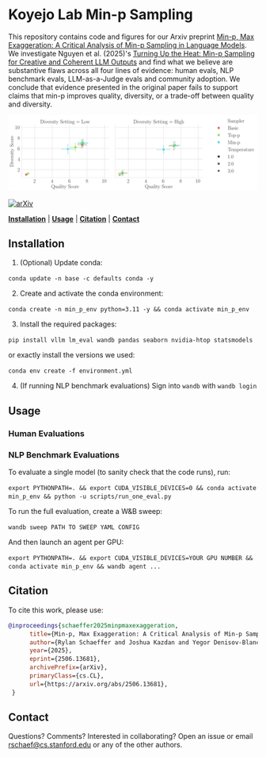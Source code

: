 # Koyejo Lab Min-p Sampling

This repository contains code and figures for our Arxiv preprint [Min-p, Max Exaggeration: A Critical Analysis of Min-p Sampling in Language Models](https://arxiv.org/abs/2506.13681).
We investigate Nguyen et al. (2025)'s [Turning Up the Heat: Min-p Sampling for Creative and Coherent LLM Outputs](https://openreview.net/forum?id=FBkpCyujtS) and find what we believe are substantive flaws across all four lines of evidence: human evals, NLP benchmark evals, LLM-as-a-Judge evals and community adoption. We conclude that evidence presented in the original paper fails to support claims that min-p improves quality, diversity, or a trade-off between quality and diversity. 

![](notebooks/12_min_p_human_evals_raw_2025_mar_new_study/results/attentive_y=diversity_score_x=quality_score_hue=sampler_col=diversity_style=temp.png)

[![arXiv](https://img.shields.io/badge/arXiv-2506.13681-df2a2a.svg?style=for-the-badge)](https://arxiv.org/abs/2506.13681)

[**Installation**](#installation) | [**Usage**](#usage) | [**Citation**](#citation) | [**Contact**](#contact)

## Installation

1. (Optional) Update conda:

`conda update -n base -c defaults conda -y`

2. Create and activate the conda environment:

`conda create -n min_p_env python=3.11 -y && conda activate min_p_env`

3. Install the required packages:

`pip install vllm lm_eval wandb pandas seaborn nvidia-htop statsmodels`

or exactly install the versions we used:

`conda env create -f environment.yml`

4. (If running NLP benchmark evaluations) Sign into `wandb` with `wandb login`

## Usage

### Human Evaluations

### NLP Benchmark Evaluations

To evaluate a single model (to sanity check that the code runs), run:

`export PYTHONPATH=. && export CUDA_VISIBLE_DEVICES=0 && conda activate min_p_env && python -u scripts/run_one_eval.py`

To run the full evaluation, create a W&B sweep:

`wandb sweep PATH TO SWEEP YAML CONFIG`

And then launch an agent per GPU:

`export PYTHONPATH=. && export CUDA_VISIBLE_DEVICES=YOUR GPU NUMBER && conda activate min_p_env && wandb agent ...`

## Citation

To cite this work, please use:

```bibtex
@inproceedings{schaeffer2025minpmaxexaggeration,
      title={Min-p, Max Exaggeration: A Critical Analysis of Min-p Sampling in Language Models}, 
      author={Rylan Schaeffer and Joshua Kazdan and Yegor Denisov-Blanch},
      year={2025},
      eprint={2506.13681},
      archivePrefix={arXiv},
      primaryClass={cs.CL},
      url={https://arxiv.org/abs/2506.13681}, 
 }
```

## Contact

Questions? Comments? Interested in collaborating?
Open an issue or email rschaef@cs.stanford.edu or any of the other authors.
